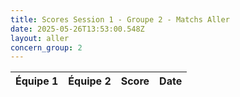 ```yaml
---
title: Scores Session 1 - Groupe 2 - Matchs Aller
date: 2025-05-26T13:53:00.548Z
layout: aller
concern_group: 2
---
```




| Équipe 1 | Équipe 2 | Score | Date |
|----------|----------|-------|------|

